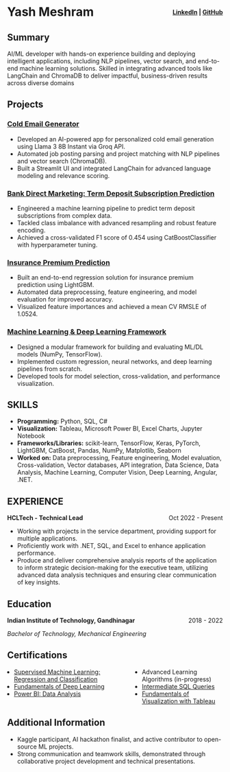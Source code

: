 <!-- # Yash Meshram  -->
<!-- [Email](yashacmeshram@gmail.com) | [LinkedIn](https://www.linkedin.com/in/yash-meshram-762357179 ) | [GitHub](https://github.com/yash-meshram) -->

<h1 style="display: flex; justify-content: space-between; align-items: center;">
  <span>Yash Meshram</span>
  <span style="font-size: 0.5em;">
    <a href="https://www.linkedin.com/in/yash-meshram-762357179">LinkedIn</a> |
    <a href="https://github.com/yash-meshram">GitHub</a>
  </span>
</h1>



## Summary

AI/ML developer with hands-on experience building and deploying intelligent applications, including NLP pipelines, vector search, and end-to-end machine learning solutions. Skilled in integrating advanced tools like LangChain and ChromaDB to deliver impactful, business-driven results across diverse domains



## Projects

### [Cold Email Generator](https://github.com/yash-meshram/Cold-Email-Generator)
- Developed an AI-powered app for personalized cold email generation using Llama 3 8B Instant via Groq API.
- Automated job posting parsing and project matching with NLP pipelines and vector search (ChromaDB).
- Built a Streamlit UI and integrated LangChain for advanced language modeling and relevance scoring.

### [Bank Direct Marketing: Term Deposit Subscription Prediction](https://github.com/yash-meshram/Bank-Direct-Marketing)
- Engineered a machine learning pipeline to predict term deposit subscriptions from complex data.
- Tackled class imbalance with advanced resampling and robust feature encoding.
- Achieved a cross-validated F1 score of 0.454 using CatBoostClassifier with hyperparameter tuning.

### [Insurance Premium Prediction](https://github.com/yash-meshram/Insurance-Premium)
- Built an end-to-end regression solution for insurance premium prediction using LightGBM.
- Automated data preprocessing, feature engineering, and model evaluation for improved accuracy.
- Visualized feature importances and achieved a mean CV RMSLE of 1.0524.

### [Machine Learning & Deep Learning Framework](https://github.com/yash-meshram/MachineLearning-DeepLearning)
- Designed a modular framework for building and evaluating ML/DL models (NumPy, TensorFlow).
- Implemented custom regression, neural networks, and deep learning pipelines from scratch.
- Developed tools for model selection, cross-validation, and performance visualization.


## SKILLS

- **Programming:** Python, SQL, C#
- **Visualization:** Tableau, Microsoft Power BI, Excel Charts, Jupyter Notebook
- **Frameworks/Libraries:** scikit-learn, TensorFlow, Keras, PyTorch, LightGBM, CatBoost, Pandas, NumPy, Matplotlib, Seaborn
- **Worked on:** Data preprocessing, Feature engineering, Model evaluation, Cross-validation, Vector databases, API integration, Data Science, Data Analysis, Machine Learning, Computer Vision, Deep Learning, Angular, .NET.



## EXPERIENCE

<div style="display: flex; justify-content: space-between;">
  <span><strong>HCLTech - Technical Lead</strong></span>
  <span>Oct 2022 - Present</span>
</div>

- Working with projects in the service department, providing support for multiple applications.
- Proficiently work with .NET, SQL, and Excel to enhance application performance.
- Produce and deliver comprehensive analysis reports of the application to inform strategic decision-making for the executive team, utilizing advanced data analysis techniques and ensuring clear communication of key insights.




## Education

<div style="display: flex; justify-content: space-between;">
  <span><strong>Indian Institute of Technology, Gandhinagar</strong></span>
  <span>2018 - 2022</span>
</div>

*Bachelor of Technology, Mechanical Engineering*



## Certifications

<div style="display: flex; justify-content: space-between; gap: 2rem;">
  <ul style="margin: 0; padding: 0 1rem;">
    <li><a href="https://www.coursera.org/account/accomplishments/certificate/W4F4EO8GV7Y1">Supervised Machine Learning: Regression and Classification</a></li>
    <li><a href="https://courses.nvidia.com/certificates/fc27e6170a754668ad34508e6a457711">Fundamentals of Deep Learning</a></li>
    <li><a href="https://codebasics.io/certificate/CB-49-171739">Power BI: Data Analysis</a></li>
  </ul>
  <ul style="margin: 0; padding: 0 1rem;">
    <li>Advanced Learning Algorithms (in-progress)</li>
    <li><a href="https://www.datacamp.com/completed/statement-of-accomplishment/course/264473edf8331ff511d6c7221b4f52b87b0a9994">Intermediate SQL Queries</a></li>
    <li><a href="https://www.coursera.org/account/accomplishments/certificate/JQGBG33GHVLC">Fundamentals of Visualization with Tableau</a></li>
  </ul>
</div>





## Additional Information

- Kaggle participant, AI hackathon finalist, and active contributor to open-source ML projects.
- Strong communication and teamwork skills, demonstrated through collaborative project development and technical presentations. 